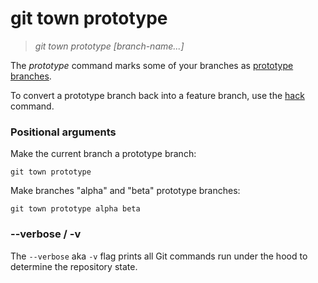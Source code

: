 # git town prototype

> _git town prototype [branch-name...]_

The _prototype_ command marks some of your branches as
[prototype branches](../branch-types.md#prototype-branches).

To convert a prototype branch back into a feature branch, use the
[hack](hack.md) command.

### Positional arguments

Make the current branch a prototype branch:

```fish
git town prototype
```

Make branches "alpha" and "beta" prototype branches:

```fish
git town prototype alpha beta
```

### --verbose / -v

The `--verbose` aka `-v` flag prints all Git commands run under the hood to
determine the repository state.
